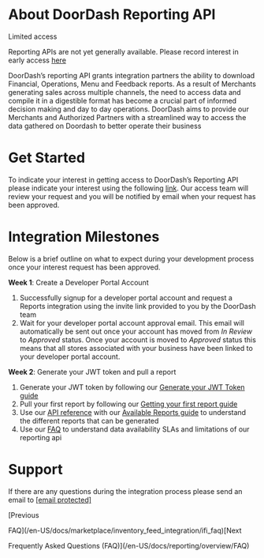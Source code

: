 # About DoorDash Reporting API

Limited access

Reporting APIs are not yet generally available. Please record interest in early access [here](https://docs.google.com/forms/d/e/1FAIpQLSe6iSp59hinWQ7ZVb147s0ifZZfRyvDs4uF6d1i8JZyI4Ckaw/viewform)

DoorDash’s reporting API grants integration partners the ability to download Financial, Operations, Menu and Feedback reports. As a result of Merchants generating sales across multiple channels, the need to access data and compile it in a digestible format has become a crucial part of informed decision making and day to day operations. DoorDash aims to provide our Merchants and Authorized Partners with a streamlined way to access the data gathered on Doordash to better operate their business

# Get Started

To indicate your interest in getting access to DoorDash’s Reporting API please indicate your interest using the following [link](https://docs.google.com/forms/d/e/1FAIpQLSe6iSp59hinWQ7ZVb147s0ifZZfRyvDs4uF6d1i8JZyI4Ckaw/viewform). Our access team will review your request and you will be notified by email when your request has been approved.

# Integration Milestones

Below is a brief outline on what to expect during your development process once your interest request has been approved.

**Week 1**: Create a Developer Portal Account

1. Successfully signup for a developer portal account and request a Reports integration using the invite link provided to you by the DoorDash team
2. Wait for your developer portal account approval email. This email will automatically be sent out once your account has moved from *In Review* to *Approved* status. Once your account is moved to *Approved* status this means that all stores associated with your business have been linked to your developer portal account.

**Week 2**: Generate your JWT token and pull a report

1. Generate your JWT token by following our [Generate your JWT Token guide](https://developer.doordash.com/en-US/docs/reporting/how_to/get_started_api)
2. Pull your first report by following our [Getting your first report guide](https://developer.doordash.com/en-US/docs/reporting/how_to/get_a_report)
3. Use our [API reference](https://developer.doordash.com/en-US/api/reporting) with our [Available Reports guide](https://developer.doordash.com/en-US/docs/reporting/overview/available_reports/) to understand the different reports that can be generated
4. Use our [FAQ](https://developer.doordash.com/en-US/docs/reporting/overview/FAQ) to understand data availability SLAs and limitations of our reporting api

# Support

If there are any questions during the integration process please send an email to [[email protected]](/cdn-cgi/l/email-protection#720017021d00061b1c155f1b1c0617150013061b1d1c0132161d1d001613011a5c111d1f)

[Previous

FAQ](/en-US/docs/marketplace/inventory_feed_integration/ifi_faq)[Next

Frequently Asked Questions (FAQ)](/en-US/docs/reporting/overview/FAQ)